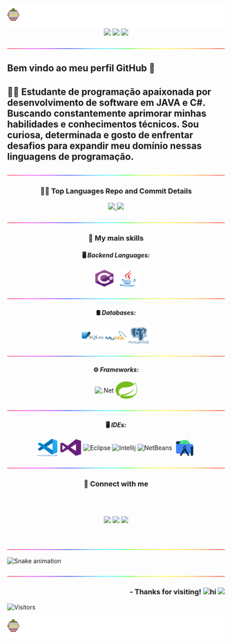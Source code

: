  <img width="100%" height="50" src="bar-nav.gif"/>

 <div align="center"> 
    <img src="https://github.com/TheDudeThatCode/TheDudeThatCode/blob/master/Assets/Developer.gif" width="100">
    <img src="https://readme-typing-svg.herokuapp.com/?lines=Hello,+welcome!+✌🏻;I'm+Pâmela+Borges...;+Nice+to+meet+you!&center=true&size=30">
    <img src="https://media2.giphy.com/media/QssGEmpkyEOhBCb7e1/giphy.gif?cid=ecf05e47a0n3gi1bfqntqmob8g9aid1oyj2wr3ds3mg700bl&rid=giphy.gif" width = 80px>
 </div>

<a align="left" href="#"><img width="100%" height="1" src="bar.gif" /></a>



## Bem vindo ao meu perfil GitHub 👋

## 👩‍💻 Estudante de programação apaixonada por desenvolvimento de software em JAVA e C#. Buscando constantemente aprimorar minhas habilidades e conhecimentos técnicos. Sou curiosa, determinada e gosto de enfrentar desafios para expandir meu domínio nessas linguagens de programação. 

<a align="left" href="#"><img width="100%" height="1" src="bar.gif" /></a>

<h3 align="center">
  <b>👨‍💻 Top Languages Repo and Commit Details</b>
</h3>
<div align="center">
  <a href="https://github.com/pblda13">
  <img height="180em" src="https://github-readme-stats.vercel.app/api?username=pblda13&show_icons=true&theme=dracula&include_all_commits=true&count_private=true"/>
  <img height="180em" src="https://github-readme-stats.vercel.app/api/top-langs/?username=pblda13&layout=compact&langs_count=7&theme=dracula"/>
</div>

</h4>


<a align="left" href="#"><img width="100%" height="1" src="bar.gif" /></a>


<h3 align="center">
  <b>🤹‍ My main skills </b>
</h3>

<h4 align="center">
  <b> 🖥 <i>Backend Languages:</i></b>
</h4>
<div style="display: inline_block" align="center">
  
  <img align="center" alt="C#" height="40" width="50" src="https://raw.githubusercontent.com/devicons/devicon/master/icons/csharp/csharp-original.svg"> 
  <img align="center" alt="Java" height="40" width="50" src="https://raw.githubusercontent.com/devicons/devicon/master/icons/java/java-original.svg"> 
  
  <br>
</div>

<a align="left" href="#"><img width="100%" height="1" src="bar.gif" /></a>

<h4 align="center">
  <b> 🛢 <i>Databases:</i></b>
</h4>
<div style="display: inline_block" align="center">
  <img align="center" alt="SqLite" height="40" width="50" src="https://github.com/devicons/devicon/blob/master/icons/sqlite/sqlite-original-wordmark.svg"> 
  <img align="center" alt="MySql" height="40" width="50" src="https://raw.githubusercontent.com/devicons/devicon/master/icons/mysql/mysql-original-wordmark.svg"> 
  <img align="center" alt="Postgresql" height="40" width="50" src="https://github.com/devicons/devicon/blob/master/icons/postgresql/postgresql-plain-wordmark.svg"> 
  <br>
</div> 

<a align="left" href="#"><img width="100%" height="1" src="bar.gif" /></a>

<h4 align="center">
  <b> ⚙ <i>Frameworks:</i></b>
</h4>
<div style="display: inline_block" align="center">
  <img align="center" alt=".Net" height="40" width="50" src="https://cdn.jsdelivr.net/gh/devicons/devicon/icons/dot-net/dot-net-plain-wordmark.svg">
  <img align="center" alt="Springboot" height="40" width="50" src="https://github.com/devicons/devicon/blob/master/icons/spring/spring-original.svg"> 
  
  <br>
</div> 

<a align="left" href="#"><img width="100%" height="1" src="bar.gif" /></a>

<h4 align="center">
  <b> 🖥️ <i>IDEs:</i></b>
</h4>
<div style="display: inline_block" align="center">
   <img align="center" alt="VisualStudioCode" height="40" width="50" src="https://github.com/devicons/devicon/blob/master/icons/vscode/vscode-original-wordmark.svg"> 
   <img align="center" alt="VisualStudio" height="40" width="50" src="https://github.com/devicons/devicon/blob/master/icons/visualstudio/visualstudio-plain.svg"> 
   <img align="center" alt="Eclipse" height="40" width="50" src="https://www.svgrepo.com/show/353685/eclipse-icon.svg"> 
   <img align="center" alt="Intellij" height="40" width="50" src="https://www.svgrepo.com/show/353906/intellij-idea.svg"> 
   <img align="center" alt="NetBeans" height="40" width="50" src="https://upload.wikimedia.org/wikipedia/commons/9/98/Apache_NetBeans_Logo.svg"> 
   <img align="center" alt="AndroidStudio" height="40" width="50" src="https://github.com/devicons/devicon/blob/master/icons/androidstudio/androidstudio-original.svg"> 
  <br>
</div> 


<a align="left" href="#"><img width="100%" height="1" src="bar.gif" /></a>


<h3 align="center">
  <b>📱 Connect with me</b>
</h3>
<div style="display: inline_block" align="center">
   <div> <br>
  
  <a align="left" href="#"><img width="100%" height="1" src="etc/bar.gif" /></a> 
  <a href="https://instagram.com/pam_borges_05" target="_blank"><img src="https://img.shields.io/badge/-Instagram-%23E4405F?style=for-the-badge&logo=instagram&logoColor=white" target="_blank"></a>
  <a href = "mailto:pamela_borges18@hotmail.com"><img src="https://img.shields.io/badge/-Hotmail-%23333?style=for-the-badge&logo=gmail&logoColor=white" target="_blank"></a>
  <a href="https://www.linkedin.com/in/pâmela-borges-378097195" target="_blank"><img src="https://img.shields.io/badge/-LinkedIn-%230077B5?style=for-the-badge&logo=linkedin&logoColor=white" target="_blank"></a> 

</div>
  <br>
</div>

<a align="left" href="#"><img width="100%" height="1" src="bar.gif" /></a>


  ![Snake animation](https://github.com/pblda13/pblda13/blob/output/github-contribution-grid-snake.svg)

  <a align="left" href="#"><img width="100%" height="1" src="bar.gif" /></a>


<div align="right"> <h3> - Thanks for visiting! <img src="https://user-images.githubusercontent.com/1303154/88677602-1635ba80-d120-11ea-84d8-d263ba5fc3c0.gif" width="28px" alt="hi"> <img src="https://github.com/TheDudeThatCode/TheDudeThatCode/blob/master/Assets/Mario_Hello_Big.gif" width="28"> </h3> </div> 

![Visitors](https://api.visitorbadge.io/api/visitors?path=https%3A%2F%2Fgithub.com%2Fpblda13%2Fpblda13&label=Visitors&countColor=%23f47373)

 <img width="100%" height="50" src="bar-nav.gif"/>
  
</div>

